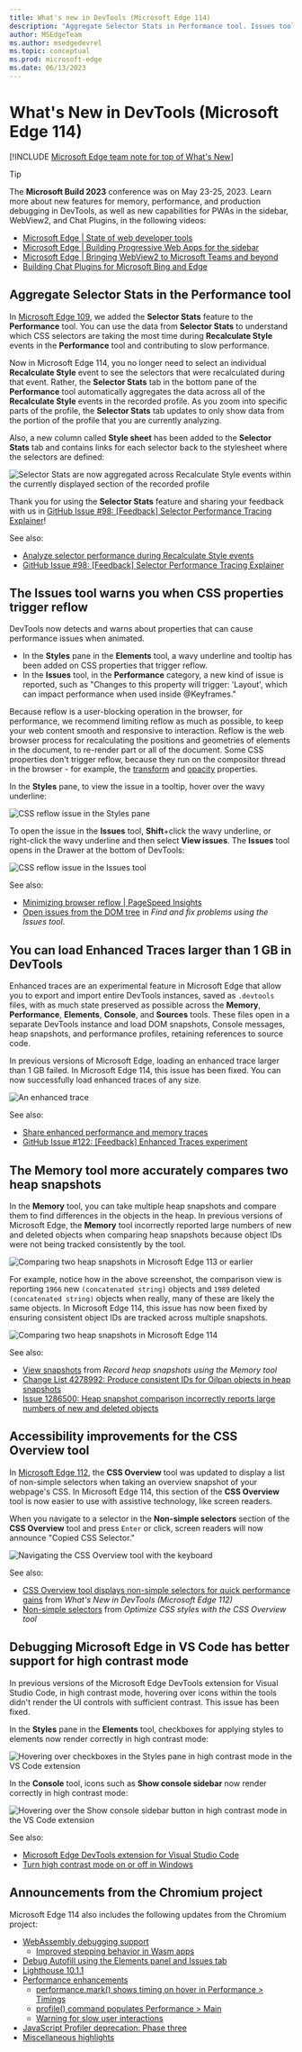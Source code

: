 ```yaml
---
title: What's new in DevTools (Microsoft Edge 114)
description: "Aggregate Selector Stats in Performance tool. Issues tool warns when CSS properties trigger reflow. Can load Enhanced Traces larger than 1 GB. Memory tool accurately compares heap snapshots. CSS Overview accessibility improvements. Debugging Microsoft Edge in VS Code supports high contrast. And more."
author: MSEdgeTeam
ms.author: msedgedevrel
ms.topic: conceptual
ms.prod: microsoft-edge
ms.date: 06/13/2023
---
```

# What's New in DevTools (Microsoft Edge 114)

[!INCLUDE [Microsoft Edge team note for top of What's New](../../includes/edge-whats-new-note.md)]

> [!TIP]
> The **Microsoft Build 2023** conference was on May 23-25, 2023.  Learn more about new features for memory, performance, and production debugging in DevTools, as well as new capabilities for PWAs in the sidebar, WebView2, and Chat Plugins, in the following videos:
> * [Microsoft Edge | State of web developer tools](https://www.youtube.com/watch?v=yDFmQNu3TSg&list=PL4z1-7pjJU6zJT3PBQ4mTbNg2wtX7Lt52)
> * [Microsoft Edge | Building Progressive Web Apps for the sidebar](https://www.youtube.com/watch?v=9u8lRzRUayw&list=PL4z1-7pjJU6zJT3PBQ4mTbNg2wtX7Lt52)
> * [Microsoft Edge | Bringing WebView2 to Microsoft Teams and beyond](https://www.youtube.com/watch?v=s3tDUvaoCP4&list=PL4z1-7pjJU6zJT3PBQ4mTbNg2wtX7Lt52)
> * [Building Chat Plugins for Microsoft Bing and Edge](https://www.youtube.com/watch?v=Q-5M7EYjl6U&list=PL4z1-7pjJU6zJT3PBQ4mTbNg2wtX7Lt52)


<!-- ====================================================================== -->
## Aggregate Selector Stats in the Performance tool

<!-- Subtitle: Instead of selecting individual Recalculate Style events when recording a profile, the Selector Stats tab now aggregates data across all Recalculate Style events-->

<!-- Reviewer: Gavin Xu -->

In [Microsoft Edge 109](../01/devtools-109.md#debug-long-running-recalculate-style-events-with-new-selector-stats), we added the **Selector Stats** feature to the **Performance** tool.  You can use the data from **Selector Stats** to understand which CSS selectors are taking the most time during **Recalculate Style** events in the **Performance** tool and contributing to slow performance.

Now in Microsoft Edge 114, you no longer need to select an individual **Recalculate Style** event to see the selectors that were recalculated during that event.  Rather, the **Selector Stats** tab in the bottom pane of the **Performance** tool automatically aggregates the data across all of the **Recalculate Style** events in the recorded profile.  As you zoom into specific parts of the profile, the **Selector Stats** tab updates to only show data from the portion of the profile that you are currently analyzing.

Also, a new column called **Style sheet** has been added to the **Selector Stats** tab and contains links for each selector back to the stylesheet where the selectors are defined:

![Selector Stats are now aggregated across Recalculate Style events within the currently displayed section of the recorded profile](./devtools-114-images/aggregate-selector-stats.png)
<!-- todo
1. Open Devtools and navigate to the Performance tool.
2. Click the capture settings button.
3. Check the box at the top that says "Enable advanced rendering instrumentation (slow)".
4. Click a purple "Recalculate style" box.
5. Click the Selector stats button on the bar below.
-->

Thank you for using the **Selector Stats** feature and sharing your feedback with us in [GitHub Issue #98: \[Feedback\] Selector Performance Tracing Explainer](https://github.com/MicrosoftEdge/DevTools/issues/98)!

See also:
* [Analyze selector performance during Recalculate Style events](../../../evaluate-performance/selector-stats.md)
* [GitHub Issue #98: \[Feedback\] Selector Performance Tracing Explainer](https://github.com/MicrosoftEdge/DevTools/issues/98)


<!-- ====================================================================== -->
## The Issues tool warns you when CSS properties trigger reflow

<!-- Subtitle: The Styles pane shows a wavy underline on CSS properties that trigger reflow, to help you limit reflow and avoid blocking user interaction.  Reflow is when the browser re-calculates the positions and geometries of elements in the page. -->

<!-- Reviewer: Vidal Guillermo Diazleal Ortega -->

DevTools now detects and warns about properties that can cause performance issues when animated.
*  In the **Styles** pane in the **Elements** tool, a wavy underline and tooltip has been added on CSS properties that trigger reflow.
*  In the **Issues** tool, in the **Performance** category, a new kind of issue is reported, such as "Changes to this property will trigger: 'Layout', which can impact performance when used inside @Keyframes."

Because reflow is a user-blocking operation in the browser, for performance, we recommend limiting reflow as much as possible, to keep your web content smooth and responsive to interaction.  Reflow is the web browser process for recalculating the positions and geometries of elements in the document, to re-render part or all of the document.  Some CSS properties don't trigger reflow, because they run on the compositor thread in the browser - for example, the [transform](https://developer.mozilla.org/docs/Web/CSS/transform) and [opacity](https://developer.mozilla.org/docs/Web/CSS/opacity) properties.

In the **Styles** pane, to view the issue in a tooltip, hover over the wavy underline:

![CSS reflow issue in the Styles pane](./devtools-114-images/css-reflow-issue-styles-pane.png)

To open the issue in the **Issues** tool, **Shift**+click the wavy underline, or right-click the wavy underline and then select **View issues**.  The **Issues** tool opens in the Drawer at the bottom of DevTools:

![CSS reflow issue in the Issues tool](./devtools-114-images/css-reflow-issue-issues-tool.png)

See also:
* [Minimizing browser reflow | PageSpeed Insights](https://developers.google.com/speed/docs/insights/browser-reflow)
* [Open issues from the DOM tree](../../../issues/index.md#open-issues-from-the-dom-tree) in _Find and fix problems using the Issues tool_.


<!-- ====================================================================== -->
## You can load Enhanced Traces larger than 1 GB in DevTools

<!-- Subtitle: In previous versions of Microsoft Edge, loading enhanced traces larger than 1 GB produced an error. In Microsoft Edge 114, this issue has been fixed. -->

<!-- Reviewer: Rob Paveza -->

Enhanced traces are an experimental feature in Microsoft Edge that allow you to export and import entire DevTools instances, saved as `.devtools` files, with as much state preserved as possible across the **Memory**, **Performance**, **Elements**, **Console**, and **Sources** tools.  These files open in a separate DevTools instance and load DOM snapshots, Console messages, heap snapshots, and performance profiles, retaining references to source code.

In previous versions of Microsoft Edge, loading an enhanced trace larger than 1 GB failed.  In Microsoft Edge 114, this issue has been fixed.  You can now successfully load enhanced traces of any size.

![An enhanced trace](./devtools-114-images/enhanced-trace-1gb.png)
<!-- todo
1. Import the .devtools file I sent you when we were working on the last What's New in the Memory tool.
1. Expand some object until you get a more full retaining path in the bottom pane.
1. Take a screenshot.
-->

See also:
* [Share enhanced performance and memory traces](../../../experimental-features/share-traces.md)
* [GitHub Issue #122: \[Feedback\] Enhanced Traces experiment](https://github.com/MicrosoftEdge/DevTools/issues/122)


<!-- ====================================================================== -->
## The Memory tool more accurately compares two heap snapshots

<!-- Subtitle: In previous versions of Microsoft Edge, the Memory tool incorrectly reported lots of new and deleted objects when comparing two heap snapshots. This issue has now been fixed.-->

<!-- Reviewer: Seth Brenith -->

In the **Memory** tool, you can take multiple heap snapshots and compare them to find differences in the objects in the heap.  In previous versions of Microsoft Edge, the **Memory** tool incorrectly reported large numbers of new and deleted objects when comparing heap snapshots because object IDs were not being tracked consistently by the tool.

![Comparing two heap snapshots in Microsoft Edge 113 or earlier](./devtools-114-images/snapshot-comparison-113.png)

For example, notice how in the above screenshot, the comparison view is reporting `1966` new `(concatenated string)` objects and `1989` deleted `(concatenated string)` objects when really, many of these are likely the same objects.  In Microsoft Edge 114, this issue has now been fixed by ensuring consistent object IDs are tracked across multiple snapshots.

![Comparing two heap snapshots in Microsoft Edge 114](./devtools-114-images/snapshot-comparison-114.png)
<!-- todo
1. Go to https://www.youtube.com
1. Open DevTools > Memory tool.
1. Take a heap snapshot.
1. Refresh the page.
1. Take another heap snapshot.
1. Select the Summary dropdown and select comparison and now compare the two heap snapshots you took.
-->

See also:
* [View snapshots](../../../memory-problems/heap-snapshots.md#view-snapshots) from _Record heap snapshots using the Memory tool_
* [Change List 4278992: Produce consistent IDs for Oilpan objects in heap snapshots](https://chromium-review.googlesource.com/c/v8/v8/+/4278992)
* [Issue 1286500: Heap snapshot comparison incorrectly reports large numbers of new and deleted objects](https://bugs.chromium.org/p/chromium/issues/detail?id=1286500)


<!-- ====================================================================== -->
## Accessibility improvements for the CSS Overview tool

<!-- Subtitle: The CSS Overview tool is now easier to use with assistive technology, like screen readers. -->

<!-- Reviewer: Yanling Wang -->

In [Microsoft Edge 112](../04/devtools-112.md#css-overview-tool-displays-non-simple-selectors-for-quick-performance-gains), the **CSS Overview** tool was updated to display a list of non-simple selectors when taking an overview snapshot of your webpage's CSS.  In Microsoft Edge 114, this section of the **CSS Overview** tool is now easier to use with assistive technology, like screen readers.

When you navigate to a selector in the **Non-simple selectors** section of the **CSS Overview** tool and press `Enter` or click, screen readers will now announce "Copied CSS Selector."

![Navigating the CSS Overview tool with the keyboard](./devtools-114-images/non-simple-selectors-css-overview-a11y.png)
<!-- todo
1. Open the Edge Canary browser.
2. Open Devtools using 'Ctrl+Shift+ I' or (Settings and more -> More tools -> Developer tools).
3. Navigate to 'CSS selector overview' tab item and invoke it.
4. Navigate to ‘capture overview’ button and invoke it.
5. Navigate and invoke the ‘Non-simple selectors’ menu item in the left navigation.
6. Navigate to the list items present under ‘Non-simple selectors’ heading and hit enter and listen to the Screen reader announcement.
-->

See also:
* [CSS Overview tool displays non-simple selectors for quick performance gains](../04/devtools-112.md#css-overview-tool-displays-non-simple-selectors-for-quick-performance-gains) from _What's New in DevTools (Microsoft Edge 112)_
* [Non-simple selectors](../../../css/css-overview-tool.md#non-simple-selectors) from _Optimize CSS styles with the CSS Overview tool_


<!-- ====================================================================== -->
## Debugging Microsoft Edge in VS Code has better support for high contrast mode

<!-- Subtitle: Hovering over icons in high contrast mode in the VS Code extension now renders with sufficient contrast. -->

<!-- Reviewer: Vidal Guillermo Diazleal Ortega -->

In previous versions of the Microsoft Edge DevTools extension for Visual Studio Code, in high contrast mode, hovering over icons within the tools didn't render the UI controls with sufficient contrast.  This issue has been fixed.

In the **Styles** pane in the **Elements** tool, checkboxes for applying styles to elements now render correctly in high contrast mode:

![Hovering over checkboxes in the Styles pane in high contrast mode in the VS Code extension](./devtools-114-images/vs-code-hc-mode-styles-pane.png)

In the **Console** tool, icons such as **Show console sidebar** now render correctly in high contrast mode:

![Hovering over the Show console sidebar button in high contrast mode in the VS Code extension](./devtools-114-images/vs-code-hc-mode-console-tool.png)

See also:
* [Microsoft Edge DevTools extension for Visual Studio Code](../../../../visual-studio-code/microsoft-edge-devtools-extension.md)
* [Turn high contrast mode on or off in Windows](https://support.microsoft.com/windows/turn-high-contrast-mode-on-or-off-in-windows-909e9d89-a0f9-a3a9-b993-7a6dcee85025)


<!-- ====================================================================== -->
## Announcements from the Chromium project

Microsoft Edge 114 also includes the following updates from the Chromium project:

* [WebAssembly debugging support](https://developer.chrome.com/blog/new-in-devtools-114/#wasm)
   * [Improved stepping behavior in Wasm apps](https://developer.chrome.com/blog/new-in-devtools-114/#wasm-step)
* [Debug Autofill using the Elements panel and Issues tab](https://developer.chrome.com/blog/new-in-devtools-114/#autofill)
* [Lighthouse 10.1.1](https://developer.chrome.com/blog/new-in-devtools-114/#lighthouse)
* [Performance enhancements](https://developer.chrome.com/blog/new-in-devtools-114/#performance)
   * [performance.mark() shows timing on hover in Performance > Timings](https://developer.chrome.com/blog/new-in-devtools-114/#mark)
   * [profile() command populates Performance > Main](https://developer.chrome.com/blog/new-in-devtools-114/#profile)
   * [Warning for slow user interactions](https://developer.chrome.com/blog/new-in-devtools-114/#slow-interaction-warning)
* [JavaScript Profiler deprecation: Phase three](https://developer.chrome.com/blog/new-in-devtools-114/#js-profiler)
* [Miscellaneous highlights](https://developer.chrome.com/blog/new-in-devtools-114/#misc)


<!-- ====================================================================== -->
<!-- uncomment if content is copied from developer.chrome.com to this page -->

<!-- > [!NOTE]
> Portions of this page are modifications based on work created and [shared by Google](https://developers.google.com/terms/site-policies) and used according to terms described in the [Creative Commons Attribution 4.0 International License](https://creativecommons.org/licenses/by/4.0).
> The original page for announcements from the Chromium project is [What's New in DevTools (Chrome 114)](https://developer.chrome.com/blog/new-in-devtools-114) and is authored by [Jecelyn Yeen](https://developers.google.com/web/resources/contributors#jecelynyeen) (Developer advocate working on Chrome DevTools at Google). -->


<!-- ====================================================================== -->
<!-- uncomment if content is copied from developer.chrome.com to this page -->

<!-- [![Creative Commons License](../../../../media/cc-logo/88x31.png)](https://creativecommons.org/licenses/by/4.0)
This work is licensed under a [Creative Commons Attribution 4.0 International License](https://creativecommons.org/licenses/by/4.0). -->
